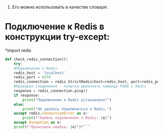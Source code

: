 1. Его можно использовать в качестве словаря:
# Подключение к Redis в конструкции try-except:
*import redis 
```python
def check_redis_connection(): 
	try: 
	#Подключение к Redis 
	redis_host = 'localhost' 
	redis_port = 6379
	redis_connection = redis.StrictRedis(host=redis_host, port=redis_port, db=0) 
	#Проверка соединения - попытка выполнить команду PING к Redis 
	response = redis_connection.ping() 
	if response: 
		print("Подключение к Redis установлено!") 
	else: 
		print("Не удалось подключиться к Redis.") 
	except redis.ConnectionError as e: 
		print(f"Ошибка подключения к Redis: {e}") 
	except Exception as e: 
	print(f"Произошла ошибка: {e}")*```

